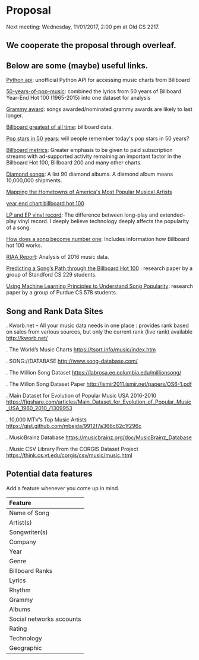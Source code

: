 # Proposal

Next meeting: Wednesday, 11/01/2017, 2:00 pm at Old CS 2217.

## We cooperate the proposal through overleaf.

## Below are some (maybe) useful links.

[Python api](https://github.com/guoguo12/billboard-charts): unofficial Python API for accessing music charts from Billboard

[50-years-of-pop-music](http://kaylinwalker.com/50-years-of-pop-music/): combined the lyrics from 50 years of Billboard Year-End Hot 100 (1965-2015) into one dataset for analysis

[Grammy award](https://en.wikipedia.org/wiki/List_of_Grammy_Award_categories#General_Field): songs awarded/nominated grammy awards are likely to last longer.

[Billboard greatest of all time](http://www.billboard.com/charts#id-chart-category-greatest-of-all-time): billboard data.

[Pop stars in 50 years](http://www.npr.org/sections/allsongs/2015/06/13/413922791/the-good-listener-will-we-remember-today-s-pop-stars-in-50-years): will people remember today's pop stars in 50 years?

[Billboard metrics](http://www.billboard.com/articles/business/8006673/billboard-charts-adjust-streaming-weighting-2018): Greater emphasis to be given to paid subscription streams with ad-supported activity remaining an important factor in the Billboard Hot 100, Billboard 200 and many other charts.

[Diamond songs](http://www.billboard.com/articles/news/billboard-lists/7526410/diamond-certified-album-riaa-ranked): A list 90 diamond albums. A diamond album means 10,000,000 shipments.

[Mapping the Hometowns of America's Most Popular Musical Artists](http://thedataface.com/2015/10/culture/mapping-hometowns-billboard-artists)

[year end chart billboard hot 100](http://www.bobborst.com/popculture/top-100-songs-of-the-year/?year=1956)

[LP and EP vinyl record](https://www.musicindustryhowto.com/difference-lp-ep-music/): The difference between long-play and extended-play vinyl record. I deeply believe technology deeply affects the popularity of a song.

[How does a song become number one](https://splinternews.com/how-does-a-song-become-number-one-1793850261): Includes information how Billboard hot 100 works.

[RIAA Report](http://www.riaa.com/wp-content/uploads/2017/03/RIAA-2016-Year-End-News-Notes.pdf): Analysis of 2016 music data.

[Predicting a Song’s Path through the Billboard Hot 100](https://pdfs.semanticscholar.org/4b97/7c9a0cca735c10848043f99b01805812edb2.pdf) : research paper by a group of Standford CS 229 students.

[Using Machine Learning Principles to Understand Song Popularity](https://www.cs.purdue.edu/homes/moore269/docs/music.pdf): research paper by a group of Purdue CS 578 students.


## Song and Rank Data Sites
. Kworb.net – All your music data needs in one place : provides rank based on sales from various sources, but only the current rank (live rank) available
http://kworb.net/

. The World’s Music Charts
https://tsort.info/music/index.htm

. SONG://DATABASE
http://www.song-database.com/

. The Million Song Dataset
https://labrosa.ee.columbia.edu/millionsong/

. The Millon Song Dataset Paper
http://ismir2011.ismir.net/papers/OS6-1.pdf

. Main Dataset for Evolution of Popular Music USA 2016-2010
https://figshare.com/articles/Main_Dataset_for_Evolution_of_Popular_Music_USA_1960_2010_/1309953

. 10,000 MTV’s Top Music Artists
https://gist.github.com/mbejda/9912f7a366c62c1f296c

. MusicBrainz Database
https://musicbrainz.org/doc/MusicBrainz_Database

. Music CSV Library From the CORGIS Dataset Project
https://think.cs.vt.edu/corgis/csv/music/music.html


## Potential data features
Add a feature whenever you come up in mind.

|Feature|
|:--|
|Name of Song|
|Artist(s)|
|Songwriter(s)|
|Company|
|Year|
|Genre|
|Billboard Ranks|
|Lyrics|
|Rhythm|
|Grammy|
|Albums|
|Social networks accounts|
|Rating|
|Technology|
|Geographic|


